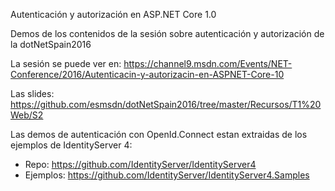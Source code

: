Autenticación y autorización en ASP.NET Core 1.0

Demos de los contenidos de la sesión sobre autenticación y autorización de la dotNetSpain2016

La sesión se puede ver en: https://channel9.msdn.com/Events/NET-Conference/2016/Autenticacin-y-autorizacin-en-ASPNET-Core-10

Las slides: https://github.com/esmsdn/dotNetSpain2016/tree/master/Recursos/T1%20Web/S2

Las demos de autenticación con OpenId.Connect estan extraidas de los ejemplos de IdentityServer 4:
- Repo: https://github.com/IdentityServer/IdentityServer4
- Ejemplos: https://github.com/IdentityServer/IdentityServer4.Samples

